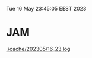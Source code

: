 Tue 16 May 23:45:05 EEST 2023
# JAM
<a href='./cache/202305/16_23.log'>./cache/202305/16_23.log</a>
